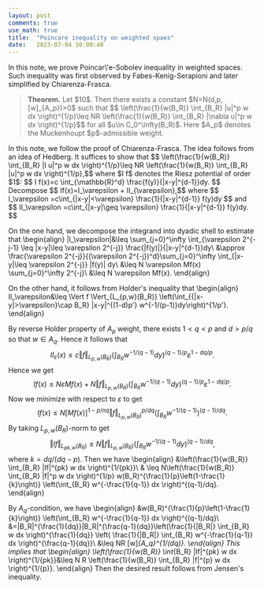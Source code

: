 ```yaml
---
layout: post
comments: true
use_math: true
title:  "Poincare inequality on weighted spaes"
date:   2023-07-04 10:00:40 
---
```

 

<div>
In this note, we prove Poincar\'e-Sobolev inequality in weighted spaces. Such inequality was first observed by Fabes-Kenig-Serapioni and later simplified by Chiarenza-Frasca.

<blockquote><strong>Theorem.</strong>
Let $1<p<\infty$, $w\in A_p$, and $R>0$. Then there exists a constant $N=N(d,p,[w]_{A_p})>0$ such that 
$$ \left(\frac{1}{w(B_R)} \int_{B_R} |u|^p w dx \right)^{1/p}\leq NR \left(\frac{1}{w(B_R)} \int_{B_R} |\nabla u|^p w dx \right)^{1/p}$$
for all $u\in C_0^\infty(B_R)$. Here $A_p$ denotes the Muckenhoupt $p$-admissible weight. 
</blockquote>
In this note, we follow the proof of Chiarenza-Frasca. The idea follows from an idea of Hedberg. It suffices to show that 
$$ \left(\frac{1}{w(B_R)} \int_{B_R} |I u|^p w dx \right)^{1/p}\leq NR \left(\frac{1}{w(B_R)} \int_{B_R} |u|^p w dx \right)^{1/p},$$
where $I f$ denotes the Riesz potential of order $1$:
$$
  I f(x)=c \int_{\mathbb{R}^d} \frac{f(y)}{|x-y|^{d-1}}dy.
$$
Decompose 
$$   If(x)=I_\varepsilon + II_{\varepsilon},$$
where 
$$
    I_\varepsilon =c\int_{|x-y|<\varepsilon} \frac{1}{|x-y|^{d-1}} f(y)dy 
$$
and
$$
    II_\varepsilon =c\int_{|x-y|\geq \varepsilon} \frac{1}{|x-y|^{d-1}} f(y)dy.
$$

On the one hand, we decompose the integrand into dyadic shell to estimate that
\begin{align}
|I_\varepsilon|&\leq \sum_{j=0}^\infty \int_{\varepsilon 2^{-j-1} \leq |x-y|\leq \varepsilon 2^{-j}} \frac{|f(y)|}{|x-y|^{d-1}}dy\\
&\approx \frac{\varepsilon 2^{-j}}{(\varepsilon 2^{-j})^d}\sum_{j=0}^\infty \int_{|x-y|\leq \varepsilon 2^{-j}} |f(y)| dy\\
&\leq N \varepsilon Mf(x) \sum_{j=0}^\infty 2^{-j}\\
&\leq N \varepsilon Mf(x).
\end{align}

On the other hand, it follows from Holder's inequality that 
\begin{align}
II_\varepsilon&\leq \Vert f \Vert_{L_{p,w}(B_R)} \left(\int_{\{|x-y|>\varepsilon\}\cap B_R} |x-y|^{(1-d)p'} w^{-1/(p-1)}dy\right)^{1/p'}.
\end{align}

By reverse Holder property of $A_p$ weight, there exists $1<q<p$ and $d>p/q$ so that $w\in A_q$. Hence it follows that 
$$
II_\varepsilon (x)\leq c \Vert f \Vert_{L_{p,w}(B_R)}\left(\int_{B_R} w^{-1/(q-1)} dy\right)^{(q-1)/p} \varepsilon^{1-dq/p}.
$$
Hence we get 
$$
If(x)\leq N \varepsilon M f(x) + N \Vert f \Vert_{L_{p,w}(B_R)} \left(\int_{B_R} w^{-1/(q-1)} dy\right)^{(q-1)/p} \varepsilon^{1-dq/p}.
$$
Now we minimize with respect to $\varepsilon$ to get 
$$ If(x)\leq N[Mf(x)]^{1-p/nq} \Vert f \Vert_{L_{p,w}(B_R)}^{p/dq} \left(\int_{B_R} w^{-1/(q-1)} \right)^{(q-1)/dq}.
$$
By taking $L_{p,w}(B_R)$-norm to get 
$$
   \Vert I f \Vert_{L_{pk,w}(B_R)} \leq N \Vert f \Vert_{L_{p,w}(B_R)} \left(\int_{B_R} w^{-1/(q-1)} dy \right)^{(q-1)/dq},
$$
where $k=dq/(dq-p)$. Then we have 
\begin{align}
&\left(\frac{1}{w(B_R)} \int_{B_R} |If|^{pk} w dx \right)^{1/{pk}}\\
& \leq N\left(\frac{1}{w(B_R)} \int_{B_R} |f|^p w dx \right)^{1/p} w(B_R)^{\frac{1}{p}\left(1-\frac{1}{k}\right)} \left(\int_{B_R} w^{-\frac{1}{q-1}} dx \right)^{(q-1)/dq}.
\end{align}

By $A_q$-condition, we have 
\begin{align}
&w(B_R)^{\frac{1}{p}\left(1-\frac{1}{k}\right)} \left(\int_{B_R} w^{-\frac{1}{q-1}} dx \right)^{(q-1)/dq}\\
&=|B_R|^{\frac{1}{dq}}|B_R|^{\frac{q-1}{dq}}\left(\frac{1}{|B_R|} \int_{B_R} w dx \right)^{\frac{1}{dq}} \left( \frac{1}{|B_R|} \int_{B_R} w^{-\frac{1}{q-1}} dx \right)^{\frac{q-1}{dq}}\\
&\leq NR [w]_{A_q}^{1/(dq)}.
\end{align}
This implies that 
\begin{align}
\left(\frac{1}{w(B_R)} \int_{B_R} |If|^{pk} w dx \right)^{1/{pk}}&\leq N R \left(\frac{1}{w(B_R)} \int_{B_R} |f|^{p} w dx \right)^{1/{p}}.
\end{align}
Then the desired result follows from Jensen's inequality.
 

</div>
 
